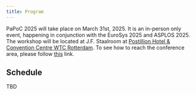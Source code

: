 ```yaml
---
title: Program
---
```


PaPoC 2025 will take place on March 31st, 2025.
It is an in-person only event, happening in conjunction with the EuroSys 2025 and ASPLOS 2025.
The workshop will be located at J.F. Staalroom at [Postillion Hotel & Convention Centre WTC Rotterdam](https://maps.app.goo.gl/XbHpJ15Mfq3UN9Vv8).
To see how to reach the conference area, please follow [this](https://2025.eurosys.org/venue.html) link.

## Schedule

TBD



